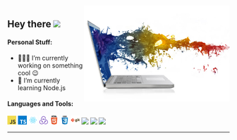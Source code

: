 <img align="right" width="330" src="https://github.com/Ivanv3lkov/Ivanv3lkov/blob/main/Media/media.png?raw=true"/>

## Hey there <img src="https://media.giphy.com/media/hvRJCLFzcasrR4ia7z/giphy.gif" width="25px">
 
  #### **Personal Stuff:**

- 👨🏽‍💻 I’m currently working on something cool 😉
- 🌱 I’m currently learning Node.js

#### **Languages and Tools:**

<code><img height="20" src="https://raw.githubusercontent.com/github/explore/80688e429a7d4ef2fca1e82350fe8e3517d3494d/topics/javascript/javascript.png"></code>
<code><img height="20" src="https://raw.githubusercontent.com/github/explore/80688e429a7d4ef2fca1e82350fe8e3517d3494d/topics/typescript/typescript.png"></code>
<code><img height="20" src="https://raw.githubusercontent.com/github/explore/80688e429a7d4ef2fca1e82350fe8e3517d3494d/topics/react/react.png"></code>
<code><img height="20" src="https://raw.githubusercontent.com/github/explore/80688e429a7d4ef2fca1e82350fe8e3517d3494d/topics/redux/redux.png"></code>
<code><img height="20" src="https://raw.githubusercontent.com/github/explore/80688e429a7d4ef2fca1e82350fe8e3517d3494d/topics/html/html.png"></code>
<code><img height="20" src="https://raw.githubusercontent.com/github/explore/80688e429a7d4ef2fca1e82350fe8e3517d3494d/topics/css/css.png"></code>
<code><img height="20" src="https://raw.githubusercontent.com/github/explore/80688e429a7d4ef2fca1e82350fe8e3517d3494d/topics/git/git.png"></code>
<code><img height="20" src="https://w7.pngwing.com/pngs/191/175/png-transparent-sourcetree-alt-macos-bigsur-icon-thumbnail.png"></code>
<code><img height="20" src="https://user-images.githubusercontent.com/55840187/148651114-ac3c10c6-af3b-4b9c-ba91-cbb069433de0.png"></code>
<code><img height="20" src="https://upload.wikimedia.org/wikipedia/commons/6/64/Tag_manager_logo.png"></code>
* * *
